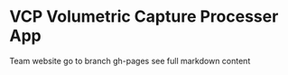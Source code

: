 # VCP Volumetric Capture Processer App
Team website go to branch gh-pages see full markdown content

